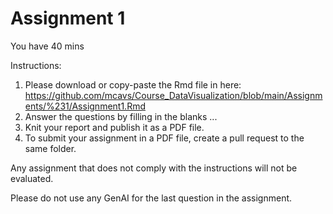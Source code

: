 # Assignment 1

You have 40 mins

Instructions:
1. Please download or copy-paste the Rmd file in here: https://github.com/mcavs/Course_DataVisualization/blob/main/Assignments/%231/Assignment1.Rmd
2. Answer the questions by filling in the blanks ...
3. Knit your report and publish it as a PDF file. 
4. To submit your assignment in a PDF file, create a pull request to the same folder.

Any assignment that does not comply with the instructions will not be evaluated.

Please do not use any GenAI for the last question in the assignment. 
